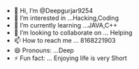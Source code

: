 - 👋 Hi, I’m @Deepgurjar9254
- 👀 I’m interested in ...Hacking,Coding
- 🌱 I’m currently learning ...JAVA,C++
- 💞️ I’m looking to collaborate on ... Helping
- 📫 How to reach me ... 8168221903
- 😄 Pronouns: ...Deep
- ⚡ Fun fact: ... Enjoying life is very Short

<!---
Deepgurjar9254/Deepgurjar9254 is a ✨ special ✨ repository because its `README.md` (this file) appears on your GitHub profile.
You can click the Preview link to take a look at your changes.
--->
